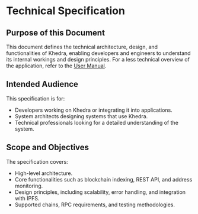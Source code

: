 # Technical Specification

## Purpose of this Document

This document defines the technical architecture, design, and functionalities of Khedra, enabling developers and engineers to understand its internal workings and design principles. For a less technical overview of the application, refer to the [User Manual](../user_manual/).

## Intended Audience

This specification is for:

- Developers working on Khedra or integrating it into applications.
- System architects designing systems that use Khedra.
- Technical professionals looking for a detailed understanding of the system.

## Scope and Objectives

The specification covers:

- High-level architecture.
- Core functionalities such as blockchain indexing, REST API, and address monitoring.
- Design principles, including scalability, error handling, and integration with IPFS.
- Supported chains, RPC requirements, and testing methodologies.
